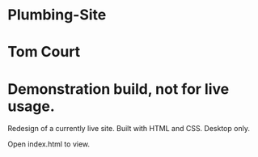 # Plumbing-Site
# Tom Court
# Demonstration build, not for live usage.

Redesign of a currently live site.
Built with HTML and CSS.
Desktop only.

Open index.html to view.
